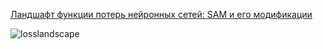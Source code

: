 [Ландшафт функции потерь нейронных сетей: SAM и его модификации](Sharpness_Aware_Minimization.pdf)

![losslandscape](https://losslandscape.com/wp-content/uploads/2019/11/loss-landscape-deep-learning-cover.jpg)
